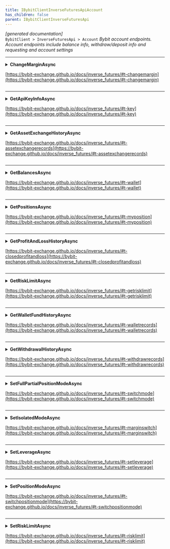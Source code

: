 ```yaml
---
title: IBybitClientInverseFuturesApiAccount
has_children: false
parent: IBybitClientInverseFuturesApi
---
```

*[generated documentation]*  
`BybitClient > InverseFuturesApi > Account`
*Bybit account endpoints. Account endpoints include balance info, withdraw/deposit info and requesting and account settings*
  

***

<details>
<summary>
<b>ChangeMarginAsync</b>  

[https://bybit-exchange.github.io/docs/inverse_futures/#t-changemargin](https://bybit-exchange.github.io/docs/inverse_futures/#t-changemargin)  
</summary>
<p>

```C#  
Task<WebCallResult<decimal>> ChangeMarginAsync(string symbol, PositionMode mode, decimal margin, [Optional] long? receiveWindow, [Optional] CancellationToken ct);  
```  

|Parameter|Description|
|---|---|
|`symbol`|The symbol|
|`mode`|The position mode|
|`margin`|The margin|
|`receiveWindow`|The receive window for which this request is active. When the request takes longer than this to complete the server will reject the request|
|`ct`|Cancellation token|

*Change margin*  

</p>
</details>

***

<details>
<summary>
<b>GetApiKeyInfoAsync</b>  

[https://bybit-exchange.github.io/docs/inverse_futures/#t-key](https://bybit-exchange.github.io/docs/inverse_futures/#t-key)  
</summary>
<p>

```C#  
Task<WebCallResult<IEnumerable<ByBitApiKeyInfo>>> GetApiKeyInfoAsync([Optional] long? receiveWindow, [Optional] CancellationToken ct);  
```  

|Parameter|Description|
|---|---|
|`receiveWindow`|The receive window for which this request is active. When the request takes longer than this to complete the server will reject the request|
|`ct`|Cancellation token|

*Get Api key info*  

</p>
</details>

***

<details>
<summary>
<b>GetAssetExchangeHistoryAsync</b>  

[https://bybit-exchange.github.io/docs/inverse_futures/#t-assetexchangerecords](https://bybit-exchange.github.io/docs/inverse_futures/#t-assetexchangerecords)  
</summary>
<p>

```C#  
Task<WebCallResult<IEnumerable<BybitExchangeHistoryEntry>>> GetAssetExchangeHistoryAsync([Optional] long? fromId, [Optional] SearchDirection? direction, [Optional] int? limit, [Optional] long? receiveWindow, [Optional] CancellationToken ct);  
```  

|Parameter|Description|
|---|---|
|`fromId`|Filter by id|
|`direction`|Filter by direction|
|`limit`|Max records|
|`receiveWindow`|The receive window for which this request is active. When the request takes longer than this to complete the server will reject the request|
|`ct`|Cancellation token|

*Get asset exchange history*  

</p>
</details>

***

<details>
<summary>
<b>GetBalancesAsync</b>  

[https://bybit-exchange.github.io/docs/inverse_futures/#t-wallet](https://bybit-exchange.github.io/docs/inverse_futures/#t-wallet)  
</summary>
<p>

```C#  
Task<WebCallResult<Dictionary<string, BybitBalance>>> GetBalancesAsync([Optional] string? asset, [Optional] long? receiveWindow, [Optional] CancellationToken ct);  
```  

|Parameter|Description|
|---|---|
|`asset`|Filter by asset|
|`receiveWindow`|The receive window for which this request is active. When the request takes longer than this to complete the server will reject the request|
|`ct`|Cancellation token|

*Get wallet balances*  

</p>
</details>

***

<details>
<summary>
<b>GetPositionsAsync</b>  

[https://bybit-exchange.github.io/docs/inverse_futures/#t-myposition](https://bybit-exchange.github.io/docs/inverse_futures/#t-myposition)  
</summary>
<p>

```C#  
Task<WebCallResult<IEnumerable<BybitPosition>>> GetPositionsAsync([Optional] string? symbol, [Optional] long? receiveWindow, [Optional] CancellationToken ct);  
```  

|Parameter|Description|
|---|---|
|`symbol`|Filter by symbol|
|`receiveWindow`|The receive window for which this request is active. When the request takes longer than this to complete the server will reject the request|
|`ct`|Cancellation token|

*Get user positions*  

</p>
</details>

***

<details>
<summary>
<b>GetProfitAndLossHistoryAsync</b>  

[https://bybit-exchange.github.io/docs/inverse_futures/#t-closedprofitandloss](https://bybit-exchange.github.io/docs/inverse_futures/#t-closedprofitandloss)  
</summary>
<p>

```C#  
Task<WebCallResult<BybitPage<IEnumerable<BybitPnlEntry>>>> GetProfitAndLossHistoryAsync(string symbol, [Optional] DateTime? startTime, [Optional] DateTime? endTime, [Optional] TradeType? type, [Optional] int? page, [Optional] int? pageSize, [Optional] long? receiveWindow, [Optional] CancellationToken ct);  
```  

|Parameter|Description|
|---|---|
|`symbol`|The symbol to get records for|
|`startTime`|Filter by startTime|
|`endTime`|Filter by endTime|
|`type`|Filter by type|
|`page`|Page|
|`pageSize`|Page size|
|`receiveWindow`|The receive window for which this request is active. When the request takes longer than this to complete the server will reject the request|
|`ct`|Cancellation token|

*Get user's profit and loss records*  

</p>
</details>

***

<details>
<summary>
<b>GetRiskLimitAsync</b>  

[https://bybit-exchange.github.io/docs/inverse_futures/#t-getrisklimit](https://bybit-exchange.github.io/docs/inverse_futures/#t-getrisklimit)  
</summary>
<p>

```C#  
Task<WebCallResult<IEnumerable<BybitRiskLimit>>> GetRiskLimitAsync([Optional] string? symbol, [Optional] long? receiveWindow, [Optional] CancellationToken ct);  
```  

|Parameter|Description|
|---|---|
|`symbol`|The symbol|
|`receiveWindow`|The receive window for which this request is active. When the request takes longer than this to complete the server will reject the request|
|`ct`|Cancellation token|

*Get position risk limit*  

</p>
</details>

***

<details>
<summary>
<b>GetWalletFundHistoryAsync</b>  

[https://bybit-exchange.github.io/docs/inverse_futures/#t-walletrecords](https://bybit-exchange.github.io/docs/inverse_futures/#t-walletrecords)  
</summary>
<p>

```C#  
Task<WebCallResult<IEnumerable<BybitWalletFundRecord>>> GetWalletFundHistoryAsync([Optional] string? asset, [Optional] DateTime? startTime, [Optional] DateTime? endTime, [Optional] WalletFundType? type, [Optional] int? pageSize, [Optional] int? page, [Optional] long? receiveWindow, [Optional] CancellationToken ct);  
```  

|Parameter|Description|
|---|---|
|`asset`|Filter by asset|
|`startTime`|Filter by start time|
|`endTime`|Filter by end time|
|`type`|Filter by type|
|`pageSize`|Page size|
|`page`|Page|
|`receiveWindow`|The receive window for which this request is active. When the request takes longer than this to complete the server will reject the request|
|`ct`|Cancellation token|

*Get wallet fund endpoints*  

</p>
</details>

***

<details>
<summary>
<b>GetWithdrawalHistoryAsync</b>  

[https://bybit-exchange.github.io/docs/inverse_futures/#t-withdrawrecords](https://bybit-exchange.github.io/docs/inverse_futures/#t-withdrawrecords)  
</summary>
<p>

```C#  
Task<WebCallResult<IEnumerable<BybitWithdrawal>>> GetWithdrawalHistoryAsync([Optional] string? asset, [Optional] DateTime? startTime, [Optional] DateTime? endTime, [Optional] WithdrawStatus? status, [Optional] int? pageSize, [Optional] int? page, [Optional] long? receiveWindow, [Optional] CancellationToken ct);  
```  

|Parameter|Description|
|---|---|
|`asset`|Filter by asset|
|`startTime`|Filter by start time|
|`endTime`|Filter by end time|
|`status`|Filter by status|
|`pageSize`|Page size|
|`page`|Page|
|`receiveWindow`|The receive window for which this request is active. When the request takes longer than this to complete the server will reject the request|
|`ct`|Cancellation token|

*Get withdrawal history*  

</p>
</details>

***

<details>
<summary>
<b>SetFullPartialPositionModeAsync</b>  

[https://bybit-exchange.github.io/docs/inverse_futures/#t-switchmode](https://bybit-exchange.github.io/docs/inverse_futures/#t-switchmode)  
</summary>
<p>

```C#  
Task<WebCallResult<BybitTpSlMode>> SetFullPartialPositionModeAsync(string symbol, StopLossTakeProfitMode mode, [Optional] long? receiveWindow, [Optional] CancellationToken ct);  
```  

|Parameter|Description|
|---|---|
|`symbol`|The symbol|
|`mode`|New mode|
|`receiveWindow`|The receive window for which this request is active. When the request takes longer than this to complete the server will reject the request|
|`ct`|Cancellation token|

*Switch between full or partial Stop loss/Take profit mode*  

</p>
</details>

***

<details>
<summary>
<b>SetIsolatedModeAsync</b>  

[https://bybit-exchange.github.io/docs/inverse_futures/#t-marginswitch](https://bybit-exchange.github.io/docs/inverse_futures/#t-marginswitch)  
</summary>
<p>

```C#  
Task<WebCallResult> SetIsolatedModeAsync(string symbol, bool isIsolated, decimal buyLeverage, decimal sellLeverage, [Optional] long? receiveWindow, [Optional] CancellationToken ct);  
```  

|Parameter|Description|
|---|---|
|`symbol`|The symbol|
|`isIsolated`|Is isolated|
|`buyLeverage`|Buy leverage|
|`sellLeverage`|Sell leverage|
|`receiveWindow`|The receive window for which this request is active. When the request takes longer than this to complete the server will reject the request|
|`ct`|Cancellation token|

*Switch between cross and isolated mode.*  

</p>
</details>

***

<details>
<summary>
<b>SetLeverageAsync</b>  

[https://bybit-exchange.github.io/docs/inverse_futures/#t-setleverage](https://bybit-exchange.github.io/docs/inverse_futures/#t-setleverage)  
</summary>
<p>

```C#  
Task<WebCallResult<int>> SetLeverageAsync(string symbol, int buyLeverage, int sellLeverage, [Optional] long? receiveWindow, [Optional] CancellationToken ct);  
```  

|Parameter|Description|
|---|---|
|`symbol`|The symbol|
|`buyLeverage`|Buy leverage|
|`sellLeverage`|Sell leverage|
|`receiveWindow`|The receive window for which this request is active. When the request takes longer than this to complete the server will reject the request|
|`ct`|Cancellation token|

*Set leerage*  

</p>
</details>

***

<details>
<summary>
<b>SetPositionModeAsync</b>  

[https://bybit-exchange.github.io/docs/inverse_futures/#t-switchpositionmode](https://bybit-exchange.github.io/docs/inverse_futures/#t-switchpositionmode)  
</summary>
<p>

```C#  
Task<WebCallResult> SetPositionModeAsync(string symbol, bool hedgeMode, [Optional] long? receiveWindow, [Optional] CancellationToken ct);  
```  

|Parameter|Description|
|---|---|
|`symbol`|The symbol|
|`hedgeMode`|Hedgemode|
|`receiveWindow`|The receive window for which this request is active. When the request takes longer than this to complete the server will reject the request|
|`ct`|Cancellation token|

*Switch beteen onway and hedge position mode.*  
*If you are in One-Way Mode, you can only open one position on Buy or Sell side;*  
*If you are in Hedge Mode, you can open both Buy and Sell side positions simultaneously.*  

</p>
</details>

***

<details>
<summary>
<b>SetRiskLimitAsync</b>  

[https://bybit-exchange.github.io/docs/inverse_futures/#t-risklimit](https://bybit-exchange.github.io/docs/inverse_futures/#t-risklimit)  
</summary>
<p>

```C#  
Task<WebCallResult<BybitRiskId>> SetRiskLimitAsync(string symbol, long riskId, [Optional] PositionMode? mode, [Optional] long? receiveWindow, [Optional] CancellationToken ct);  
```  

|Parameter|Description|
|---|---|
|`symbol`|The symbol|
|`riskId`|The risk id to set|
|`mode`|Position mode|
|`receiveWindow`|The receive window for which this request is active. When the request takes longer than this to complete the server will reject the request|
|`ct`|Cancellation token|

*Set position risk*  

</p>
</details>
